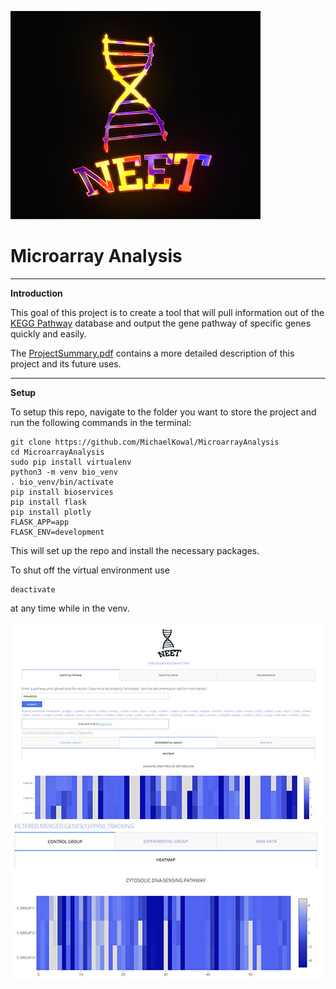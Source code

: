 ![](https://github.com/GraemeRMorgan/MicroarrayAnalysis/blob/master/neet-gif-web2.gif)
# Microarray Analysis

***

**Introduction**

This goal of this project is to create a tool that will pull information out of the [KEGG Pathway](https://www.genome.jp/kegg/pathway.html) database and output the gene pathway of specific genes quickly and easily.

The [ProjectSummary.pdf](https://github.com/MichaelKowal/MicroarrayAnalysis/blob/master/ProjectSummary.pdf) contains a more detailed description of this project and its future uses.

***

**Setup**

To setup this repo, navigate to the folder you want to store the project and run the following commands in the terminal:

    git clone https://github.com/MichaelKowal/MicroarrayAnalysis
    cd MicroarrayAnalysis
    sudo pip install virtualenv
    python3 -m venv bio_venv
    . bio_venv/bin/activate
    pip install bioservices
    pip install flask
    pip install plotly
    FLASK_APP=app
    FLASK_ENV=development
    
This will set up the repo and install the necessary packages.

To shut off the virtual environment use

    deactivate
    
at any time while in the venv.

![](https://github.com/GraemeRMorgan/MicroarrayAnalysis/blob/master/neet-query2.jpg)
![](https://github.com/GraemeRMorgan/MicroarrayAnalysis/blob/master/neet-query3.jpg)
